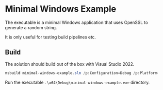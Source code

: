 # Minimal Windows Example

The executable is a minimal Windows application that uses OpenSSL to generate a random string.

It is only useful for testing build pipelines etc.

## Build

The solution should build out of the box with Visual Studio 2022.

```powershell
msbuild minimal-windows-example.sln /p:Configuration=Debug /p:Platform=x64
```

Run the executable `.\x64\Debug\minimal-windows-example.exe` directory.